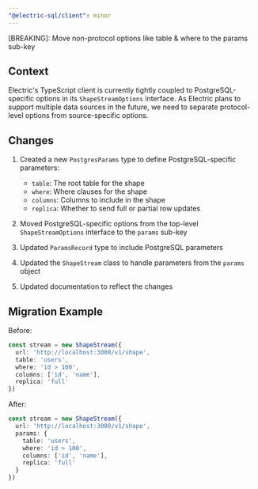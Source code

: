 ```yaml
---
"@electric-sql/client": minor
---
```


[BREAKING]: Move non-protocol options like table & where to the params sub-key

## Context

Electric's TypeScript client is currently tightly coupled to PostgreSQL-specific options in its `ShapeStreamOptions` interface. As Electric plans to support multiple data sources in the future, we need to separate protocol-level options from source-specific options.

## Changes

1. Created a new `PostgresParams` type to define PostgreSQL-specific parameters:
   - `table`: The root table for the shape
   - `where`: Where clauses for the shape
   - `columns`: Columns to include in the shape
   - `replica`: Whether to send full or partial row updates

2. Moved PostgreSQL-specific options from the top-level `ShapeStreamOptions` interface to the `params` sub-key
3. Updated `ParamsRecord` type to include PostgreSQL parameters
4. Updated the `ShapeStream` class to handle parameters from the `params` object
5. Updated documentation to reflect the changes

## Migration Example

Before:
```typescript
const stream = new ShapeStream({
  url: 'http://localhost:3000/v1/shape',
  table: 'users',
  where: 'id > 100',
  columns: ['id', 'name'],
  replica: 'full'
})
```

After:
```typescript
const stream = new ShapeStream({
  url: 'http://localhost:3000/v1/shape',
  params: {
    table: 'users',
    where: 'id > 100',
    columns: ['id', 'name'],
    replica: 'full'
  }
})
```
